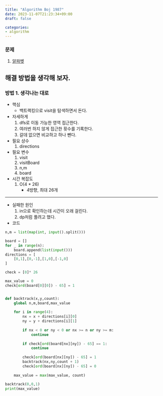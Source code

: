 ```yaml
---
title: "Algorithm Boj 1987"
date: 2023-11-07T21:23:34+09:00
draft: false

categories:
- algorithm
---
```


### 문제
1. [알파벳](https://www.acmicpc.net/problem/1987)

## 해결 방법을 생각해 보자.
### 방법 1. 생각나는 대로
- 핵심
    - 백트랙킹으로 visit을 탐색하면서 돈다.
- 자세하게
    1. dfs로 이동 가능한 영역 접근한다.
    1. 여러번 하지 않게 접근한 횟수를 기록한다.
    1. 갈데 없으면 비교하고 하나 뺀다.
- 필요 상수
    1. directions
- 필요 변수
    1. visit
    1. visitBoard
    1. n,m
    1. board
- 시간 복잡도
    1. O(4 * 26)
        - 4방향, 최대 26개

---
- 실패한 원인
    1. in으로 확인하는데 시간이 오래 걸린다.
    1. dp처럼 풀려고 했다.
- 코드
```python
n,m = list(map(int, input().split()))

board = []
for _ in range(n):
    board.append(list(input()))
directions = [
    [0,1],[0,-1],[1,0],[-1,0]
]

check = [0]* 26

max_value = 0
check[ord(board[0][0]) - 65] = 1


def backtrack(x,y,count):
    global n,m,board,max_value
    
    for i in range(4):
        nx = x + directions[i][0]
        ny = y + directions[i][1]
        
        if nx < 0 or ny < 0 or nx >= n or ny >= m:
            continue
        
        if check[ord(board[nx][ny]) - 65] == 1:
            continue
        
        check[ord(board[nx][ny]) - 65] = 1
        backtrack(nx,ny,count + 1)
        check[ord(board[nx][ny]) - 65] = 0
        
    max_value = max(max_value, count)
    
backtrack(0,0,1)
print(max_value)
        
```
